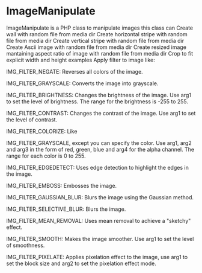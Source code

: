 # ImageManipulate
ImageManipulate is a PHP class to manipulate images
this class can
Create wall with random file from media dir
Create horizontal stripe with random file from media dir
Create vertical stripe with random file from media dir
Create Ascii image with random file from media dir
Create resized image mantaining aspect ratio of image with random file from media dir
Crop to fit explicit width and height examples
Apply filter to image like:
			<p>IMG_FILTER_NEGATE: Reverses all colors of the image.</p>
			<p>IMG_FILTER_GRAYSCALE: Converts the image into grayscale.</p>
			<p>IMG_FILTER_BRIGHTNESS: Changes the brightness of the image. Use arg1 to set the level of brightness. The range for the brightness is -255 to 255.</p>
			<p>IMG_FILTER_CONTRAST: Changes the contrast of the image. Use arg1 to set the level of contrast.</p>
			<p>IMG_FILTER_COLORIZE: Like <p>IMG_FILTER_GRAYSCALE, except you can specify the color. Use arg1, arg2 and arg3 in the form of red, green, blue and arg4 for the alpha channel. The range for each color is 0 to 255.</p>
			<p>IMG_FILTER_EDGEDETECT: Uses edge detection to highlight the edges in the image.</p>
			<p>IMG_FILTER_EMBOSS: Embosses the image.</p>
			<p>IMG_FILTER_GAUSSIAN_BLUR: Blurs the image using the Gaussian method.</p>
			<p>IMG_FILTER_SELECTIVE_BLUR: Blurs the image.</p>
			<p>IMG_FILTER_MEAN_REMOVAL: Uses mean removal to achieve a "sketchy" effect.</p>
			<p>IMG_FILTER_SMOOTH: Makes the image smoother. Use arg1 to set the level of smoothness.</p>
			<p>IMG_FILTER_PIXELATE: Applies pixelation effect to the image, use arg1 to set the block size and arg2 to set the pixelation effect mode.</p>


